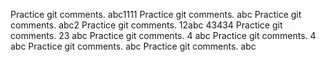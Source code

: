 Practice git comments. abc1111
Practice git comments. abc
Practice git comments. abc2
Practice git comments. 12abc 43434
Practice git comments. 23 abc
Practice git comments. 4 abc
Practice git comments. 4 abc
Practice git comments. abc
Practice git comments. abc
